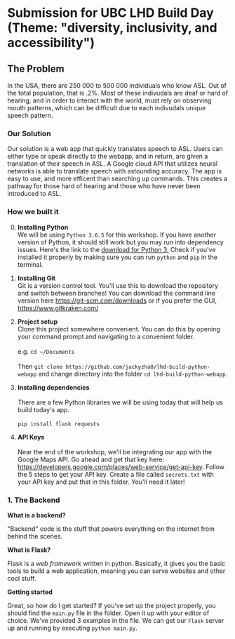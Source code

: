 # Submission for UBC LHD Build Day (Theme: "diversity, inclusivity, and accessibility")
## The Problem
In the USA, there are 250 000 to 500 000 individuals who know ASL. Out of the total population, that is .2%. Most of these indivudals are deaf or hard of hearing, and in order to interact with the world, must rely on observing mouth patterns, which can be difficult due to each indivudals unique speech pattern. 


### Our Solution 
Our solution is a web app that quickly translates speech to ASL. Users can either type or speak directly to the webapp, and in return, are given a translation of their speech in ASL. A Google cloud API that utilizes neural networks is able to translate speech with astounding accuracy. The app is easy to use, and more efficent than searching up commands. This creates a pathway for those hard of hearing and those who have never been introduced to ASL.

### How we built it
0. **Installing Python**  <br>
We will be using `Python 3.6.5` for this workshop. If you have another version of Python, it should still work but you may run into dependency issues. Here's the link to the [download for Python 3.](https://www.python.org/downloads/release/python-365/) Check if you've installed it properly by making sure you can run `python` and `pip` in the terminal.

1. **Installing Git** <br>
Git is a version control tool. You'll use this to download the repository and switch between branches! You can download the command line version here https://git-scm.com/downloads or if you prefer the GUI, https://www.gitkraken.com/

2. **Project setup** <br>
Clone this project somewhere convenient. You can do this by opening your command prompt and navigating to a convenient folder. <br><br>
e.g. `cd ~/Documents` <br><br>
Then `git clone https://github.com/jackyzha0/lhd-build-python-webapp` and change directory into the folder `cd lhd-build-python-webapp`.

3. **Installing dependencies** <br><br>
There are a few Python libraries we will be using today that will help us build today's app. <br> <br>
`pip install flask requests`

4. **API Keys** <br><br>
Near the end of the workshop, we'll be integrating our app with the Google Maps API. Go ahead and get that key here: https://developers.google.com/places/web-service/get-api-key. Follow the 5 steps to get your API key. Create a file called `secrets.txt` with your API key and put that in this folder. You'll need it later!

### 1. The Backend
**What is a backend?**

"Backend" code is the stuff that powers everything on the internet from behind the scenes.

**What is Flask?**

Flask is a *web framework* written in python. Basically, it gives you the basic tools to build a web application, meaning you can serve websites and other cool stuff.

**Getting started**

Great, so how do I get started? If you've set up the project properly, you should find the `main.py` file in the folder. Open it up with your editor of choice. We've provided 3 examples in the file. We can get our `Flask` server up and running by executing `python main.py`.
